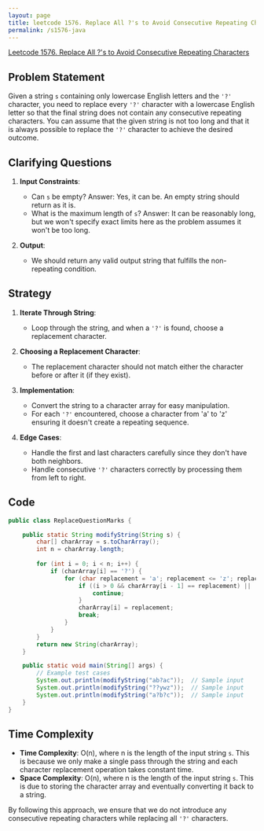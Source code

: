 ```yaml
---
layout: page
title: leetcode 1576. Replace All ?'s to Avoid Consecutive Repeating Characters
permalink: /s1576-java
---
```

[Leetcode 1576. Replace All ?'s to Avoid Consecutive Repeating Characters](https://algoadvance.github.io/algoadvance/l1576)
## Problem Statement

Given a string `s` containing only lowercase English letters and the `'?'` character, you need to replace every `'?'` character with a lowercase English letter so that the final string does not contain any consecutive repeating characters. You can assume that the given string is not too long and that it is always possible to replace the `'?'` character to achieve the desired outcome.

## Clarifying Questions

1. **Input Constraints**:
   - Can `s` be empty? Answer: Yes, it can be. An empty string should return as it is.
   - What is the maximum length of `s`? Answer: It can be reasonably long, but we won't specify exact limits here as the problem assumes it won't be too long.

2. **Output**:
   - We should return any valid output string that fulfills the non-repeating condition.

## Strategy

1. **Iterate Through String**:
   - Loop through the string, and when a `'?'` is found, choose a replacement character.
   
2. **Choosing a Replacement Character**:
   - The replacement character should not match either the character before or after it (if they exist).

3. **Implementation**:
   - Convert the string to a character array for easy manipulation.
   - For each `'?'` encountered, choose a character from 'a' to 'z' ensuring it doesn't create a repeating sequence.
   
4. **Edge Cases**:
   - Handle the first and last characters carefully since they don't have both neighbors.
   - Handle consecutive `'?'` characters correctly by processing them from left to right.

## Code

```java
public class ReplaceQuestionMarks {

    public static String modifyString(String s) {
        char[] charArray = s.toCharArray();
        int n = charArray.length;
        
        for (int i = 0; i < n; i++) {
            if (charArray[i] == '?') {
                for (char replacement = 'a'; replacement <= 'z'; replacement++) {
                    if ((i > 0 && charArray[i - 1] == replacement) || (i < n - 1 && charArray[i + 1] == replacement)) {
                        continue;
                    }
                    charArray[i] = replacement;
                    break;
                }
            }
        }
        return new String(charArray);
    }

    public static void main(String[] args) {
        // Example test cases
        System.out.println(modifyString("ab?ac"));  // Sample input
        System.out.println(modifyString("??ywz"));  // Sample input
        System.out.println(modifyString("a?b?c"));  // Sample input
    }
}
```

## Time Complexity

- **Time Complexity**: O(n), where n is the length of the input string `s`. This is because we only make a single pass through the string and each character replacement operation takes constant time.
- **Space Complexity**: O(n), where n is the length of the input string `s`. This is due to storing the character array and eventually converting it back to a string.

By following this approach, we ensure that we do not introduce any consecutive repeating characters while replacing all `'?'` characters.